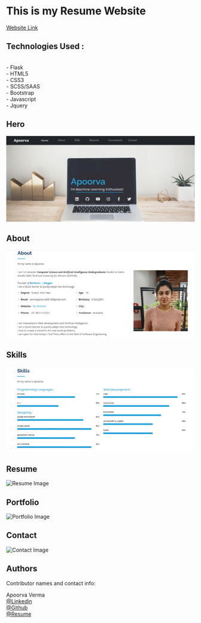 
# This is my Resume Website<br>
[Website Link](https://my-main-portfolio-website.herokuapp.com/)<br>

<h2>Technologies Used :</h2><br>
  - Flask<br>
  - HTML5<br>
  - CSS3<br>
  - SCSS/SAAS<br>
  - Bootstrap<br>
  - Javascript<br>
  - Jquery<br>
 

## Hero
![Hero Image](static/img/readme_pic1.jpg?raw=true "Title")
<br>
## About
![About Image](static/img/readme_pic2.jpg?raw=true "Title")
<br>
## Skills
![Skills Image](static/img/readme_pic3.jpg?raw=true "Title")
<br>
## Resume
![Resume Image](static/img/readme_pic4.jpg?raw=true "Title")
<br>
## Portfolio
![Portfolio Image](static/img/readme_pic5.jpg?raw=true "Title")
<br>
## Contact
![Contact Image](static/img/readme_pic6.jpg?raw=true "Title")




## Authors

Contributor names and contact info:

Apoorva Verma<br>
[@Linkedin](https://www.linkedin.com/in/apoorva-verma-aa045a202/)
<br>
[@Github](https://github.com/apoorva-01)
<br>
[@Resume](https://my-main-portfolio-website.herokuapp.com/)

